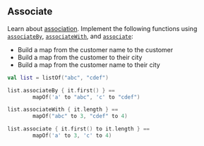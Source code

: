 ## Associate

Learn about [association](https://kotlinlang.org/docs/reference/collection-transformations.html#association).
Implement the following functions using 
[`associateBy`](https://kotlinlang.org/api/latest/jvm/stdlib/kotlin.collections/associate.html),
[`associateWith`](https://kotlinlang.org/api/latest/jvm/stdlib/kotlin.collections/associate-with.html), 
and [`associate`](https://kotlinlang.org/api/latest/jvm/stdlib/kotlin.collections/associate-by.html):

- Build a map from the customer name to the customer
- Build a map from the customer to their city 
- Build a map from the customer name to their city

```kotlin
val list = listOf("abc", "cdef")

list.associateBy { it.first() } == 
        mapOf('a' to "abc", 'c' to "cdef")

list.associateWith { it.length } == 
        mapOf("abc" to 3, "cdef" to 4)

list.associate { it.first() to it.length } == 
        mapOf('a' to 3, 'c' to 4)
```
